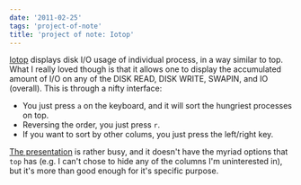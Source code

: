 ```yaml
---
date: '2011-02-25'
tags: 'project-of-note'
title: 'project of note: Iotop'
---
```


[Iotop] displays disk I/O usage of individual process, in a way similar
to top. What I really loved though is that it allows one to display the
accumulated amount of I/O on any of the DISK READ, DISK WRITE, SWAPIN,
and IO (overall). This is through a nifty interface:

-   You just press `a` on the keyboard, and it will sort the hungriest
    processes on top.
-   Reversing the order, you just press `r`.
-   If you want to sort by other colums, you just press the left/right
    key.

[The presentation] is rather busy, and it doesn\'t have the myriad
options that `top` has (e.g. I can\'t chose to hide any of the columns
I\'m uninterested in), but it\'s more than good enough for it\'s
specific purpose.

  [Iotop]: http://guichaz.free.fr/iotop/
  [The presentation]: http://guichaz.free.fr/iotop/iotop_big.png
